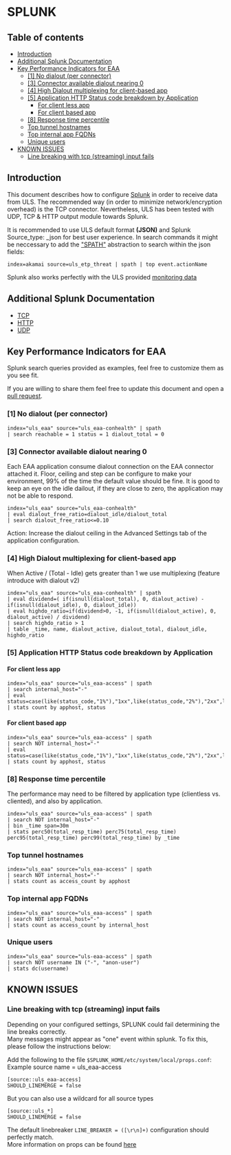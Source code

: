 # SPLUNK

## Table of contents

- [Introduction](#introduction)
- [Additional Splunk Documentation](#additional-splunk-documentation)
- [Key Performance Indicators for EAA](#key-performance-indicators-for-eaa)
  - [[1] No dialout (per connector)](#1-no-dialout-per-connector)
  - [[3] Connector available dialout nearing 0](#3-connector-available-dialout-nearing-0)
  - [[4] High Dialout multiplexing for client-based app](#4-high-dialout-multiplexing-for-client-based-app)
  - [[5] Application HTTP Status code breakdown by Application](#5-application-http-status-code-breakdown-by-application)
    - [For client less app](#for-client-less-app)
    - [For client based app](#for-client-based-app)
  - [[8] Response time percentile](#8-response-time-percentile)
  - [Top tunnel hostnames](#top-tunnel-hostnames)
  - [Top internal app FQDNs](#top-internal-app-fqdns)
  - [Unique users](#unique-users)
- [KNOWN ISSUES](#known-issues)
  - [Line breaking with tcp (streaming) input fails](#line-breaking-with-tcp-streaming-input-fails)

## Introduction

This document describes how to configure [Splunk](https://www.splunk.com/) in order to receive data from ULS.
The recommended way (in order to minimize network/encryption overhead) is the TCP connector.
Nevertheless, ULS has been tested with UDP, TCP & HTTP output module towards Splunk.

It is recommended to use ULS default format **(JSON)** and Splunk Source_type: _json for best user experience.
In search commands it might be neccessary to add the ["SPATH"](https://docs.splunk.com/Documentation/Splunk/8.2.0/SearchReference/Spath) abstraction to search within the json fields:  
```text
index=akamai source=uls_etp_threat | spath | top event.actionName
```

Splunk also works perfectly with the ULS provided [monitoring data](../../MONITORING.md)

## Additional Splunk Documentation
- [TCP](https://docs.splunk.com/Documentation/SplunkCloud/latest/Data/Monitornetworkports)
- [HTTP](https://docs.splunk.com/Documentation/Splunk/8.2.0/Data/UsetheHTTPEventCollector)
- [UDP](https://docs.splunk.com/Documentation/SplunkCloud/latest/Data/Monitornetworkports)


## Key Performance Indicators for EAA

Splunk search queries provided as examples, feel free to customize them as you see fit. 

If you are willing to share them feel free to update this document and open a [pull request](../../../README.md#development).

### [1] No dialout (per connector)

```
index="uls_eaa" source="uls_eaa-conhealth" | spath
| search reachable = 1 status = 1 dialout_total = 0
 ```

### [3] Connector available dialout nearing 0

Each EAA application consume dialout connection on the EAA connector attached it.
Floor, ceiling and step can be configure to make your environment, 99% of the time the default value should be fine. It is good to keep an eye on the idle dailout, if they are close to zero, the application may not be able to respond.

```spl
index="uls_eaa" source="uls_eaa-conhealth"
| eval dialout_free_ratio=dialout_idle/dialout_total
| search dialout_free_ratio<=0.10
```

Action: Increase the dialout ceiling in the Advanced Settings tab of the application configuration.

### [4] High Dialout multiplexing for client-based app

When Active / (Total - Idle) gets greater than 1 we use multiplexing (feature introduce with dialout v2)

```spl
index="uls_eaa" source="uls_eaa-conhealth" | spath
| eval dividend=( if(isnull(dialout_total), 0, dialout_active) - if(isnull(dialout_idle), 0, dialout_idle))
| eval highdo_ratio=if(dividend>0, -1, if(isnull(dialout_active), 0, dialout_active) / dividend)
| search highdo_ratio > 1
| table _time, name, dialout_active, dialout_total, dialout_idle, highdo_ratio
```

### [5] Application HTTP Status code breakdown by Application

#### For client less app

```spl
index="uls_eaa" source="uls_eaa-access" | spath
| search internal_host="-"
| eval status=case(like(status_code,"1%"),"1xx",like(status_code,"2%"),"2xx",like(status_code,"3%"),"3xx",like(status_code,"4%"),"4xx",like(status_code,"5%"),"5xx")
| stats count by apphost, status
```

#### For client based app

```spl
index="uls_eaa" source="uls_eaa-access" | spath
| search NOT internal_host="-"
| eval status=case(like(status_code,"1%"),"1xx",like(status_code,"2%"),"2xx",like(status_code,"3%"),"3xx",like(status_code,"4%"),"4xx",like(status_code,"5%"),"5xx")
| stats count by apphost, status
```

### [8] Response time percentile

The performance may need to be filtered by application type (clientless vs. cliented), and also by application.

```spl
index="uls_eaa" source="uls_eaa-access" | spath
| search NOT internal_host="-"
| bin _time span=30m
| stats perc50(total_resp_time) perc75(total_resp_time) perc95(total_resp_time) perc99(total_resp_time) by _time
```

### Top tunnel hostnames

```spl
index="uls_eaa" source="uls_eaa-access" | spath
| search NOT internal_host="-"
| stats count as access_count by apphost
```

### Top internal app FQDNs

```spl
index="uls_eaa" source="uls_eaa-access" | spath
| search NOT internal_host="-"
| stats count as access_count by internal_host
```

<!--
### Client: EAA Client version distribution
Will require Device Posture feed

### Client: OS distribution
Will require Device Posture feed
-->

### Unique users

```spl
index="uls_eaa" source="uls-eaa-access" | spath
| search NOT username IN ("-", "anon-user")
| stats dc(username)
```

## KNOWN ISSUES

### Line breaking with tcp (streaming) input fails
Depending on your configured settings, SPLUNK could fail determining the line breaks correctly.  
Many messages might appear as "one" event within splunk.
To fix this, please follow the instructions below:  

Add the following to the file `$SPLUNK_HOME/etc/system/local/props.conf`:
Example source name = uls_eaa-access
```text
[source::uls_eaa-access]
SHOULD_LINEMERGE = false
```

But you can also use a wildcard for all source types
```text
[source::uls_*]
SHOULD_LINEMERGE = false
```

The default linebreaker `LINE_BREAKER = ([\r\n]+)` configuration should perfectly match.  
More information on props can be found [here](https://docs.splunk.com/Documentation/Splunk/Latest/Admin/Propsconf)

